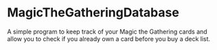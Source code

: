 # MagicTheGatheringDatabase
A simple program to keep track of your Magic the Gathering cards and allow you to check if you already own a card before you buy a deck list.
